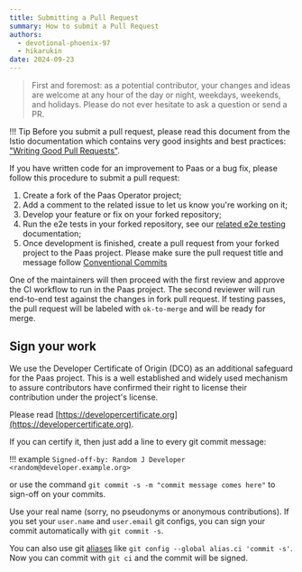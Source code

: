 ```yaml
---
title: Submitting a Pull Request
summary: How to submit a Pull Request
authors:
  - devotional-phoenix-97
  - hikarukin
date: 2024-09-23
---
```


> First and foremost: as a potential contributor, your changes and ideas are
> welcome at any hour of the day or night, weekdays, weekends, and holidays.
> Please do not ever hesitate to ask a question or send a PR.

!!! Tip
    Before you submit a pull request, please read this document from the Istio
    documentation which contains very good insights and best practices:
    ["Writing Good Pull Requests"](31_writing-good-pull-request.md).

If you have written code for an improvement to Paas or a bug fix, please follow
this procedure to submit a pull request:

1. Create a fork of the Paas Operator project;
2. Add a comment to the related issue to let us know you're working on it;
3. Develop your feature or fix on your forked repository;
3. Run the e2e tests in your forked repository, see our [related e2e testing](40_e2e-tests.md)
   documentation;
4. Once development is finished, create a pull request from your forked project
   to the Paas project.
   Please make sure the pull request title and message follow [Conventional Commits](https://www.conventionalcommits.org/en/v1.0.0/)

One of the maintainers will then proceed with the first review and approve the
CI workflow to run in the Paas project.  The second reviewer will run
end-to-end test against the changes in fork pull request. If testing passes,
the pull request will be labeled with `ok-to-merge` and will be ready for
merge.

Sign your work
--------------

We use the Developer Certificate of Origin (DCO) as an additional safeguard for
the Paas project. This is a well established and widely used mechanism to assure
contributors have confirmed their right to license their contribution under the
project's license.

Please read [https://developercertificate.org](https://developercertificate.org).

If you can certify it, then just add a line to every git commit message:

!!! example
    ```
      Signed-off-by: Random J Developer <random@developer.example.org>
    ```

or use the command `git commit -s -m "commit message comes here"` to sign-off on your commits.

Use your real name (sorry, no pseudonyms or anonymous contributions).
If you set your `user.name` and `user.email` git configs, you can sign your
commit automatically with `git commit -s`.

You can also use git [aliases](https://git-scm.com/book/en/v2/Git-Basics-Git-Aliases)
like `git config --global alias.ci 'commit -s'`. Now you can commit with `git ci`
and the commit will be signed.